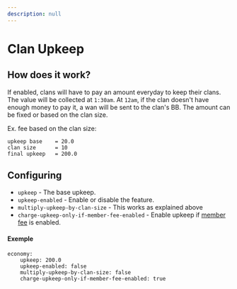 ```yaml
---
description: null
---
```


# Clan Upkeep

## How does it work?

If enabled, clans will have to pay an amount everyday to keep their clans. The value will be collected at `1:30am`. At `12am`, if the clan doesn't have enough money to pay it, a wan will be sent to the clan's BB. The amount can be fixed or based on the clan size.

Ex. fee based on the clan size:

```text
upkeep base    = 20.0
clan size      = 10
final upkeep   = 200.0
```

## Configuring

* `upkeep` - The base upkeep.
* `upkeep-enabled` - Enable or disable the feature.
* `multiply-upkeep-by-clan-size` - This works as explained above
* `charge-upkeep-only-if-member-fee-enabled` - Enable upkeep if [member fee](https://github.com/RoinujNosde/SimpleClans/wiki/Member-Fee) is enabled.

#### Exemple

```text
economy:
    upkeep: 200.0
    upkeep-enabled: false
    multiply-upkeep-by-clan-size: false
    charge-upkeep-only-if-member-fee-enabled: true
```

